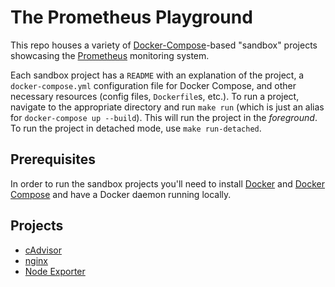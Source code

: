 # The Prometheus Playground

This repo houses a variety of [Docker-Compose](https://docs.docker.com/compose)-based "sandbox" projects showcasing the [Prometheus](https://prometheus.io) monitoring system.

Each sandbox project has a `README` with an explanation of the project, a `docker-compose.yml` configuration file for Docker Compose, and other necessary resources (config files, `Dockerfile`s, etc.). To run a project, navigate to the appropriate directory and run `make run` (which is just an alias for `docker-compose up --build`). This will run the project in the *foreground*. To run the project in detached mode, use `make run-detached`.

## Prerequisites

In order to run the sandbox projects you'll need to install [Docker](https://docker.com) and [Docker Compose](https://docs.docker.com/compose) and have a Docker daemon running locally.

## Projects

* [cAdvisor](./cadvisor)
* [nginx](./nginx)
* [Node Exporter](./node-exporter)
